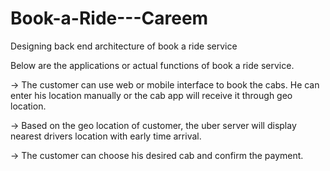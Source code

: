 # Book-a-Ride---Careem
Designing back end architecture of book a ride service

Below are the applications or actual functions of book a ride service.

-> The customer can use web or mobile interface to book the cabs. 
   He can enter his location manually or the cab app will receive it through geo location.
	
-> Based on the geo location of customer, the uber server will display nearest drivers location with early time arrival.

-> The customer can choose his desired cab and confirm the payment.
    
